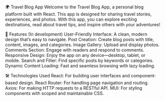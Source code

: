 🌍 Travel Blog App
Welcome to the Travel Blog App, a personal blog platform built with React. This app is designed for sharing travel stories, experiences, and photos. With this app, you can explore exciting destinations, read about travel tips, and inspire others with your adventures!

🚀 Features (In development)
User-Friendly Interface: A clean, modern design that’s easy to navigate.
Post Creation: Create blog posts with title, content, images, and categories.
Image Gallery: Upload and display photos.
Comments Section: Engage with readers and respond to comments.
Responsive Design: Enjoy the app on any device—desktop, tablet, or mobile.
Search and Filter: Find specific posts by keywords or categories.
Dynamic Content Loading: Fast and seamless browsing with lazy loading.

🛠️ Technologies Used
React: For building user interfaces and component-based design.
React Router: For handling page navigation and routing.
Axios: For making HTTP requests to a RESTful API.
MUI: For styling components with scoped and maintainable CSS.
